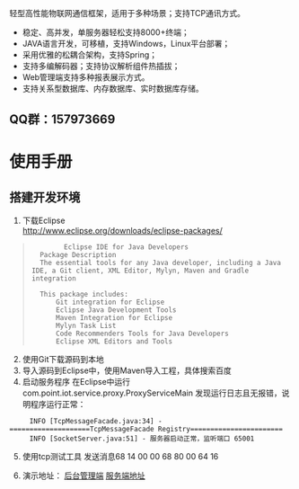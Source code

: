 

轻型高性能物联网通信框架，适用于多种场景；支持TCP通讯方式。 

- 稳定、高并发，单服务器轻松支持8000+终端； 
- JAVA语言开发，可移植，支持Windows，Linux平台部署； 
- 采用优雅的松耦合架构，支持Spring； 
- 支持多编解码器；支持协议解析组件热插拔； 
- Web管理端支持多种报表展示方式。 
- 支持关系型数据库、内存数据库、实时数据库存储。

QQ群：157973669
 ----------

# 使用手册 #
## 搭建开发环境 ##
1. 下载Eclipse  
	http://www.eclipse.org/downloads/eclipse-packages/

>             Eclipse IDE for Java Developers
> 		Package Description
> 		The essential tools for any Java developer, including a Java IDE, a Git client, XML Editor, Mylyn, Maven and Gradle integration
> 		
> 		This package includes:
> 			Git integration for Eclipse
> 			Eclipse Java Development Tools
> 			Maven Integration for Eclipse
> 			Mylyn Task List
> 			Code Recommenders Tools for Java Developers
> 			Eclipse XML Editors and Tools
2. 使用Git下载源码到本地
3. 导入源码到Eclipse中，使用Maven导入工程，具体搜索百度
4. 启动服务程序
	在Eclipse中运行com.point.iot.service.proxy.ProxyServiceMain
     发现运行日志且无报错，说明程序运行正常：
```
     INFO [TcpMessageFacade.java:34] - ====================TcpMessageFacade Registry=======================
     INFO [SocketServer.java:51] - 服务器启动正常，监听端口 65001
```
5. 使用tcp测试工具 发送消息68 14 00 00 68 80 00 64 16 



6. 演示地址：
    [后台管理端](https://gitee.com/pointiot/iot-remote)
    [服务端地址](http://biding.wzhapp.com:8080)